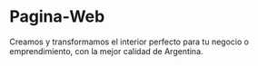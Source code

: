 # Pagina-Web
Creamos y transformamos el interior perfecto para tu negocio o emprendimiento, con la mejor calidad de Argentina.

